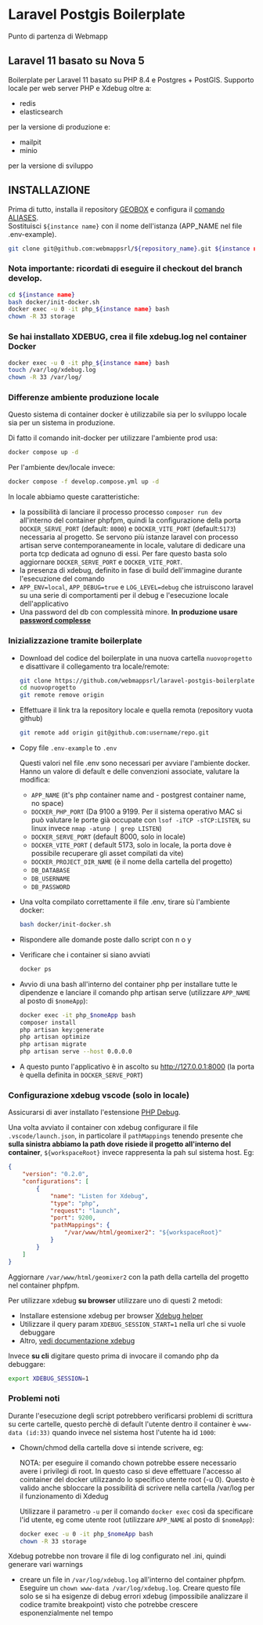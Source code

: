 # Laravel Postgis Boilerplate

Punto di partenza di Webmapp

## Laravel 11 basato su Nova 5

Boilerplate per Laravel 11 basato su PHP 8.4 e Postgres + PostGIS. Supporto locale per web server PHP e Xdebug oltre a:

-   redis
-   elasticsearch

per la versione di produzione e:

-   mailpit
-   minio

per la versione di sviluppo

## INSTALLAZIONE

Prima di tutto, installa il repository [GEOBOX](https://github.com/webmappsrl/geobox) e configura il [comando ALIASES](https://github.com/webmappsrl/geobox#aliases-and-global-shell-variable).  
Sostituisci `${instance name}` con il nome dell'istanza (APP_NAME nel file .env-example).

```sh
git clone git@github.com:webmappsrl/${repository_name}.git ${instance name}
```

### Nota importante: ricordati di eseguire il checkout del branch develop.

```sh
cd ${instance name}
bash docker/init-docker.sh
docker exec -u 0 -it php_${instance name} bash
chown -R 33 storage
```

### Se hai installato XDEBUG, crea il file xdebug.log nel container Docker

```sh
docker exec -u 0 -it php_${instance name} bash
touch /var/log/xdebug.log
chown -R 33 /var/log/
```

### Differenze ambiente produzione locale

Questo sistema di container docker è utilizzabile sia per lo sviluppo locale sia per un sistema in produzione.

Di fatto il comando init-docker per utilizzare l'ambiente prod usa:

```sh
docker compose up -d
```

Per l'ambiente dev/locale invece:

```sh
docker compose -f develop.compose.yml up -d
```

In locale abbiamo queste caratteristiche:

-   la possibilità di lanciare il processo processo `composer run dev` all'interno del container phpfpm, quindi la configurazione della porta `DOCKER_SERVE_PORT` (default: `8000`) e `DOCKER_VITE_PORT` (default:`5173`) necessaria al progetto. Se servono più istanze laravel con processo artisan serve contemporaneamente in locale, valutare di dedicare una porta tcp dedicata ad ognuno di essi. Per fare questo basta solo aggiornare `DOCKER_SERVE_PORT` e `DOCKER_VITE_PORT`.
-   la presenza di xdebug, definito in fase di build dell'immagine durante l'esecuzione del comando
-   `APP_ENV=local`, `APP_DEBUG=true` e `LOG_LEVEL=debug` che istruiscono laravel su una serie di comportamenti per il debug e l'esecuzione locale dell'applicativo
-   Una password del db con complessità minore. **In produzione usare [password complesse](https://www.avast.com/random-password-generator#pc)**

### Inizializzazione tramite boilerplate

-   Download del codice del boilerplate in una nuova cartella `nuovoprogetto` e disattivare il collegamento tra locale/remote:
    ```sh
    git clone https://github.com/webmappsrl/laravel-postgis-boilerplate.git nuovoprogetto
    cd nuovoprogetto
    git remote remove origin
    ```
-   Effettuare il link tra la repository locale e quella remota (repository vuota github)

    ```sh
    git remote add origin git@github.com:username/repo.git
    ```

-   Copy file `.env-example` to `.env`

    Questi valori nel file .env sono necessari per avviare l'ambiente docker. Hanno un valore di default e delle convenzioni associate, valutare la modifica:

    -   `APP_NAME` (it's php container name and - postgrest container name, no space)
    -   `DOCKER_PHP_PORT` (Da 9100 a 9199. Per il sistema operativo MAC si può valutare le porte già occupate con `lsof -iTCP -sTCP:LISTEN`, su linux invece `nmap -atunp | grep LISTEN`)
    -   `DOCKER_SERVE_PORT` (default 8000, solo in locale)
    -   `DOCKER_VITE_PORT` ( default 5173, solo in locale, la porta dove è possibile recuperare gli asset compilati da vite)
    -   `DOCKER_PROJECT_DIR_NAME` (è il nome della cartella del progetto)
    -   `DB_DATABASE`
    -   `DB_USERNAME`
    -   `DB_PASSWORD`

-   Una volta compilato correttamente il file .env, tirare sù l'ambiente docker:
    ```sh
    bash docker/init-docker.sh
    ```
-   Rispondere alle domande poste dallo script con n o y

-   Verificare che i container si siano avviati

    ```sh
    docker ps
    ```

-   Avvio di una bash all'interno del container php per installare tutte le dipendenze e lanciare il comando php artisan serve (utilizzare `APP_NAME` al posto di `$nomeApp`):

    ```sh
    docker exec -it php_$nomeApp bash
    composer install
    php artisan key:generate
    php artisan optimize
    php artisan migrate
    php artisan serve --host 0.0.0.0
    ```

-   A questo punto l'applicativo è in ascolto su <http://127.0.0.1:8000> (la porta è quella definita in `DOCKER_SERVE_PORT`)

### Configurazione xdebug vscode (solo in locale)

Assicurarsi di aver installato l'estensione [PHP Debug](https://marketplace.visualstudio.com/items?itemName=xdebug.php-debug).

Una volta avviato il container con xdebug configurare il file `.vscode/launch.json`, in particolare il `pathMappings` tenendo presente che **sulla sinistra abbiamo la path dove risiede il progetto all'interno del container**, `${workspaceRoot}` invece rappresenta la pah sul sistema host. Eg:

```json
{
    "version": "0.2.0",
    "configurations": [
        {
            "name": "Listen for Xdebug",
            "type": "php",
            "request": "launch",
            "port": 9200,
            "pathMappings": {
                "/var/www/html/geomixer2": "${workspaceRoot}"
            }
        }
    ]
}
```

Aggiornare `/var/www/html/geomixer2` con la path della cartella del progetto nel container phpfpm.

Per utilizzare xdebug **su browser** utilizzare uno di questi 2 metodi:

-   Installare estensione xdebug per browser [Xdebug helper](https://chrome.google.com/webstore/detail/xdebug-helper/eadndfjplgieldjbigjakmdgkmoaaaoc)
-   Utilizzare il query param `XDEBUG_SESSION_START=1` nella url che si vuole debuggare
-   Altro, [vedi documentazione xdebug](https://xdebug.org/docs/step_debug#web-application)

Invece **su cli** digitare questo prima di invocare il comando php da debuggare:

```bash
export XDEBUG_SESSION=1
```

### Problemi noti

Durante l'esecuzione degli script potrebbero verificarsi problemi di scrittura su certe cartelle, questo perchè di default l'utente dentro il container è `www-data (id:33)` quando invece nel sistema host l'utente ha id `1000`:

-   Chown/chmod della cartella dove si intende scrivere, eg:

    NOTA: per eseguire il comando chown potrebbe essere necessario avere i privilegi di root. In questo caso si deve effettuare l'accesso al cointainer del docker utilizzando lo specifico utente root (-u 0). Questo è valido anche sbloccare la possibilità di scrivere nella cartella /var/log per il funzionamento di Xdedug

    Utilizzare il parametro `-u` per il comando `docker exec` così da specificare l'id utente, eg come utente root (utilizzare `APP_NAME` al posto di `$nomeApp`):

    ```bash
    docker exec -u 0 -it php_$nomeApp bash
    chown -R 33 storage
    ```

Xdebug potrebbe non trovare il file di log configurato nel .ini, quindi generare vari warnings

-   creare un file in `/var/log/xdebug.log` all'interno del container phpfpm. Eseguire un `chown www-data /var/log/xdebug.log`. Creare questo file solo se si ha esigenze di debug errori xdebug (impossibile analizzare il codice tramite breakpoint) visto che potrebbe crescere esponenzialmente nel tempo
